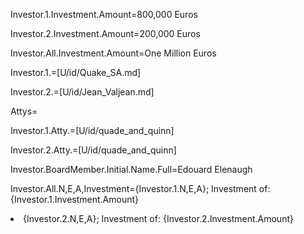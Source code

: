 Investor.1.Investment.Amount=800,000 Euros

Investor.2.Investment.Amount=200,000 Euros

Investor.All.Investment.Amount=One Million Euros

Investor.1.=[U/id/Quake_SA.md]

Investor.2.=[U/id/Jean_Valjean.md]

Attys=</i>

Investor.1.Atty.=[U/id/quade_and_quinn]

Investor.2.Atty.=[U/id/quade_and_quinn]

Investor.BoardMember.Initial.Name.Full=Edouard Elenaugh

Investor.All.N,E,A,Investment={Investor.1.N,E,A}; Investment of:  {Investor.1.Investment.Amount}<li>{Investor.2.N,E,A}; Investment of: {Investor.2.Investment.Amount}